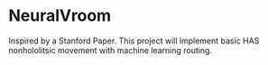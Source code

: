 # NeuralVroom
 
Inspired by a Stanford Paper. This project will implement basic HAS nonhololitsic movement with machine learning routing.
